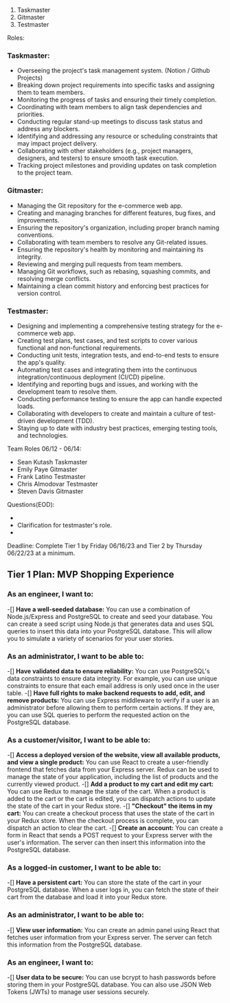 1. Taskmaster
2. Gitmaster
3. Testmaster

Roles:
### Taskmaster:
- Overseeing the project's task management system. (Notion / Github Projects)
- Breaking down project requirements into specific tasks and assigning them to team members.
- Monitoring the progress of tasks and ensuring their timely completion.
- Coordinating with team members to align task dependencies and priorities.
- Conducting regular stand-up meetings to discuss task status and address any blockers.
- Identifying and addressing any resource or scheduling constraints that may impact project delivery.
- Collaborating with other stakeholders (e.g., project managers, designers, and testers) to ensure smooth task execution.
- Tracking project milestones and providing updates on task completion to the project team.

### Gitmaster:
- Managing the Git repository for the e-commerce web app.
- Creating and managing branches for different features, bug fixes, and improvements.
- Ensuring the repository's organization, including proper branch naming conventions.
- Collaborating with team members to resolve any Git-related issues.
- Ensuring the repository's health by monitoring and maintaining its integrity.
- Reviewing and merging pull requests from team members.
- Managing Git workflows, such as rebasing, squashing commits, and resolving merge conflicts.
- Maintaining a clean commit history and enforcing best practices for version control.

### Testmaster:
- Designing and implementing a comprehensive testing strategy for the e-commerce web app.
- Creating test plans, test cases, and test scripts to cover various functional and non-functional requirements.
- Conducting unit tests, integration tests, and end-to-end tests to ensure the app's quality.
- Automating test cases and integrating them into the continuous integration/continuous deployment (CI/CD) pipeline.
- Identifying and reporting bugs and issues, and working with the development team to resolve them.
- Conducting performance testing to ensure the app can handle expected loads.
- Collaborating with developers to create and maintain a culture of test-driven development (TDD).
- Staying up to date with industry best practices, emerging testing tools, and technologies.

Team Roles 06/12 - 06/14:

- Sean Kutash Taskmaster
- Emily Paye Gitmaster
- Frank Latino Testmaster
- Chris Almodovar Testmaster
- Steven Davis Gitmaster

Questions(EOD):

-
- Clarification for testmaster's role.
-

Deadline: Complete Tier 1 by Friday 06/16/23 and Tier 2 by Thursday 06/22/23 at a minimum.

## Tier 1 Plan: MVP Shopping Experience

### As an engineer, I want to:

-[] **Have a well-seeded database:** You can use a combination of Node.js/Express and PostgreSQL to create and seed your database. You can create a seed script using Node.js that generates data and uses SQL queries to insert this data into your PostgreSQL database. This will allow you to simulate a variety of scenarios for your user stories.

### As an administrator, I want to be able to:

-[] **Have validated data to ensure reliability:** You can use PostgreSQL's data constraints to ensure data integrity. For example, you can use unique constraints to ensure that each email address is only used once in the user table.
-[] **Have full rights to make backend requests to add, edit, and remove products:** You can use Express middleware to verify if a user is an administrator before allowing them to perform certain actions. If they are, you can use SQL queries to perform the requested action on the PostgreSQL database.

### As a customer/visitor, I want to be able to:

-[] **Access a deployed version of the website, view all available products, and view a single product:** You can use React to create a user-friendly frontend that fetches data from your Express server. Redux can be used to manage the state of your application, including the list of products and the currently viewed product.
-[] **Add a product to my cart and edit my cart:** You can use Redux to manage the state of the cart. When a product is added to the cart or the cart is edited, you can dispatch actions to update the state of the cart in your Redux store.
-[] **"Checkout" the items in my cart:** You can create a checkout process that uses the state of the cart in your Redux store. When the checkout process is complete, you can dispatch an action to clear the cart.
-[] **Create an account:** You can create a form in React that sends a POST request to your Express server with the user's information. The server can then insert this information into the PostgreSQL database.

### As a logged-in customer, I want to be able to:

-[] **Have a persistent cart:** You can store the state of the cart in your PostgreSQL database. When a user logs in, you can fetch the state of their cart from the database and load it into your Redux store.

### As an administrator, I want to be able to:

-[] **View user information:** You can create an admin panel using React that fetches user information from your Express server. The server can fetch this information from the PostgreSQL database.

### As an engineer, I want to:

-[] **User data to be secure:** You can use bcrypt to hash passwords before storing them in your PostgreSQL database. You can also use JSON Web Tokens (JWTs) to manage user sessions securely.
